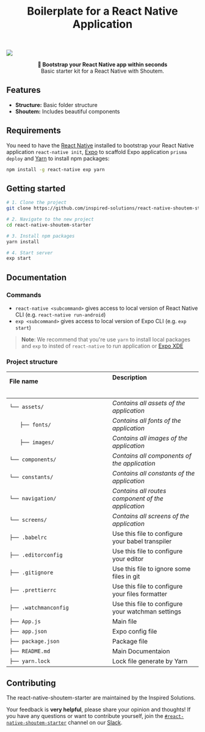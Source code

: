 <h1 align="center"><strong>Boilerplate for a React Native Application</strong></h1>

<br />

![](https://imgur.com/lIi4YrZ.png)

<div align="center"><strong>🚀 Bootstrap your React Native app within seconds</strong></div>
<div align="center">Basic starter kit for a React Native with Shoutem.</div>

## Features

- **Structure:** Basic folder structure
- **Shoutem:** Includes beautiful components

## Requirements

You need to have the [React Native](https://github.com/facebook/react-native) installed to bootstrap your React Native application `react-native init`, [Expo](https://github.com/expo/expo) to scaffold Expo application `prisma deploy` and [Yarn](https://yarnpkg.com/lang/en/) to install npm packages:

```sh
npm install -g react-native exp yarn
```

## Getting started

```sh
# 1. Clone the project
git clone https://github.com/inspired-solutions/react-native-shoutem-starter.git

# 2. Navigate to the new project
cd react-native-shoutem-starter

# 3. Install npm packages
yarn install

# 4. Start server
exp start
```

## Documentation

### Commands

* `react-native <subcommand>` gives access to local version of React Native CLI (e.g. `react-native run-android`)
* `exp <subcommand>` gives access to local version of Expo CLI (e.g. `exp start`)

> **Note**: We recommend that you're use `yarn` to install local packages and `exp` to insted of `react-native` to run application or [Expo XDE](https://docs.expo.io/versions/latest/introduction/xde-tour) 

### Project structure

| File name 　　　　　　　　　　　　　　| Description 　　　　　　　　<br><br>| 
| :--  | :--         |
| `└── assets/ `  | _Contains all assets of the application_ |
| `　　├── fonts/ ` | _Contains all fonts of the application_ |
| `　　├── images/ ` | _Contains all images of the application_ |
| `└── components/ `  | _Contains all components of the application_ |
| `└── constants/ `  | _Contains all constants of the application_ |
| `└── navigation/ `  | _Contains all routes component of the application_ |
| `└── screens/ `  | _Contains all screens of the application_ |
| `├── .babelrc`| Use this file to configure your babel transpiler |
| `├── .editorconfig`| Use this file to configure your editor |
| `├── .gitignore`| Use this file to ignore some files in git |
| `├── .prettierrc`| Use this file to configure your files formatter |
| `├── .watchmanconfig`| Use this file to configure your watchman settings |
| `├── App.js`| Main file |
| `├── app.json`| Expo config file |
| `├── package.json`| Package file |
| `├── README.md`| Main Documentaion |
| `├── yarn.lock`| Lock file generate by Yarn |

## Contributing

The react-native-shoutem-starter are maintained by the Inspired Solutions.

Your feedback is **very helpful**, please share your opinion and thoughts! If you have any questions or want to contribute yourself, join the [`#react-native-shoutem-starter`](https://inspired-solutions.slack.com/messages/react-native-shoutem-stater) channel on our [Slack](https://inspired-solutions.slack.com/).
